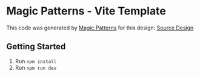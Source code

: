 # Magic Patterns - Vite Template

This code was generated by [Magic Patterns](https://magicpatterns.com) for this design: [Source Design](https://www.magicpatterns.com/c/gmhxzj5swqyc3idq7lqajt)

## Getting Started

1. Run `npm install`
2. Run `npm run dev`
